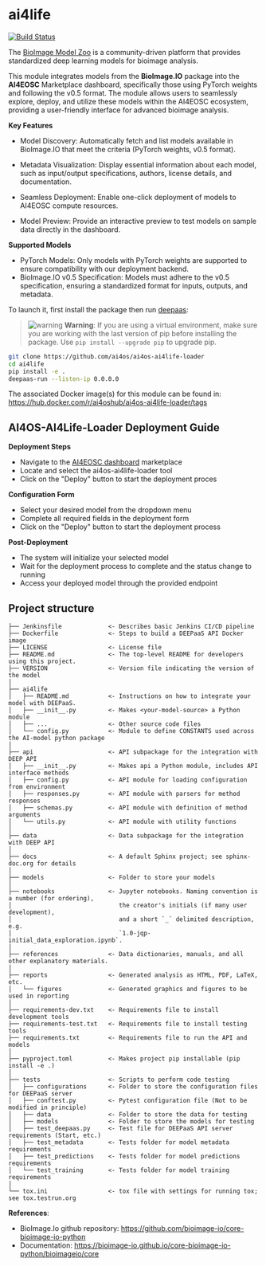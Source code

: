 # ai4life
[![Build Status](https://jenkins.services.ai4os.eu/buildStatus/icon?job=AI4OS%2Fai4os-ai4life-loader%2Fmain)](https://jenkins.services.ai4os.eu/job/AI4OS/job/ai4os-ai4life-loader/job/main/)

The [BioImage Model Zoo](https://bioimage.io/#/) is a community-driven platform that 
  provides standardized deep learning models for bioimage analysis.
  
  This module integrates models from the **BioImage.IO** package into the **AI4EOSC** Marketplace
  dashboard, specifically those using PyTorch weights and following the v0.5 format.
  The module allows users to seamlessly explore, deploy, and utilize these models within 
  the AI4EOSC ecosystem, providing a user-friendly interface for advanced bioimage analysis.
  
**Key Features** 
  - Model Discovery: Automatically fetch and list models available in BioImage.IO that meet the criteria (PyTorch weights, v0.5 format).

  - Metadata Visualization: Display essential information about each model,
   such as input/output specifications, authors, license details, and documentation.

  - Seamless Deployment: Enable one-click deployment of models to AI4EOSC compute resources.

  - Model Preview: Provide an interactive preview to test models on sample data directly in the dashboard.

**Supported Models**
- PyTorch Models: Only models with PyTorch weights are supported to ensure compatibility with our deployment backend.
- BioImage.IO v0.5 Specification: Models must adhere to the v0.5 specification, ensuring a standardized format for inputs, outputs, and metadata.


To launch it, first install the package then run [deepaas](https://github.com/ai4os/DEEPaaS):

> ![warning](https://img.shields.io/badge/Warning-red.svg) **Warning**: If you are using a virtual environment, make sure you are working with the last version of pip before installing the package. Use `pip install --upgrade pip` to upgrade pip.

```bash
git clone https://github.com/ai4os/ai4os-ai4life-loader
cd ai4life
pip install -e .
deepaas-run --listen-ip 0.0.0.0
```
The associated Docker image(s) for this module can be found in:
https://hub.docker.com/r/ai4oshub/ai4os-ai4life-loader/tags 

##  AI4OS-AI4Life-Loader Deployment Guide
**Deployment Steps**
- Navigate to the [AI4EOSC dashboard](https://dashboard.cloud.ai4eosc.eu/marketplace) marketplace
- Locate and select the ai4os-ai4life-loader tool
- Click on the "Deploy" button to start the deployment proces

**Configuration Form**
- Select your desired model from the dropdown menu
- Complete all required fields in the deployment form
- Click on the "Deploy" button to start the deployment process
 
  
 
**Post-Deployment**
- The system will initialize your selected model
- Wait for the deployment process to complete and the status change to running 
- Access your deployed model through the provided endpoint 

 ## Project structure

```
├── Jenkinsfile             <- Describes basic Jenkins CI/CD pipeline
├── Dockerfile              <- Steps to build a DEEPaaS API Docker image
├── LICENSE                 <- License file
├── README.md               <- The top-level README for developers using this project.
├── VERSION                 <- Version file indicating the version of the model
│
├── ai4life
│   ├── README.md           <- Instructions on how to integrate your model with DEEPaaS.
│   ├── __init__.py         <- Makes <your-model-source> a Python module
│   ├── ...                 <- Other source code files
│   └── config.py           <- Module to define CONSTANTS used across the AI-model python package
│
├── api                     <- API subpackage for the integration with DEEP API
│   ├── __init__.py         <- Makes api a Python module, includes API interface methods
│   ├── config.py           <- API module for loading configuration from environment
│   ├── responses.py        <- API module with parsers for method responses
│   ├── schemas.py          <- API module with definition of method arguments
│   └── utils.py            <- API module with utility functions
│
├── data                    <- Data subpackage for the integration with DEEP API
│
├── docs                    <- A default Sphinx project; see sphinx-doc.org for details
│
├── models                  <- Folder to store your models
│
├── notebooks               <- Jupyter notebooks. Naming convention is a number (for ordering),
│                              the creator's initials (if many user development),
│                              and a short `_` delimited description, e.g.
│                              `1.0-jqp-initial_data_exploration.ipynb`.
│
├── references              <- Data dictionaries, manuals, and all other explanatory materials.
│
├── reports                 <- Generated analysis as HTML, PDF, LaTeX, etc.
│   └── figures             <- Generated graphics and figures to be used in reporting
│
├── requirements-dev.txt    <- Requirements file to install development tools
├── requirements-test.txt   <- Requirements file to install testing tools
├── requirements.txt        <- Requirements file to run the API and models
│
├── pyproject.toml          <- Makes project pip installable (pip install -e .)
│
├── tests                   <- Scripts to perform code testing
│   ├── configurations      <- Folder to store the configuration files for DEEPaaS server
│   ├── conftest.py         <- Pytest configuration file (Not to be modified in principle)
│   ├── data                <- Folder to store the data for testing
│   ├── models              <- Folder to store the models for testing
│   ├── test_deepaas.py     <- Test file for DEEPaaS API server requirements (Start, etc.)
│   ├── test_metadata       <- Tests folder for model metadata requirements
│   ├── test_predictions    <- Tests folder for model predictions requirements
│   └── test_training       <- Tests folder for model training requirements
│
└── tox.ini                 <- tox file with settings for running tox; see tox.testrun.org
```


  **References**:
  - BioImage.Io github repository: https://github.com/bioimage-io/core-bioimage-io-python
  - Documentation: https://bioimage-io.github.io/core-bioimage-io-python/bioimageio/core 


 
